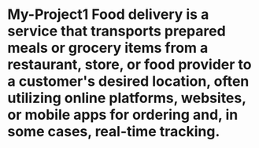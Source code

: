 # My-Project1 Food delivery is a service that transports prepared meals or grocery items from a restaurant, store, or food provider to a customer's desired location, often utilizing online platforms, websites, or mobile apps for ordering and, in some cases, real-time tracking.
